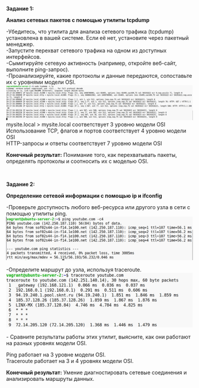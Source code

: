 **Задание 1:**

**Анализ сетевых пакетов с помощью утилиты tcpdump**

\-Убедитесь, что утилита для анализа сетевого трафика (tcpdump) установлена в вашей системе. Если её нет, установите через пакетный менеджер.  
\-Запустите перехват сетевого трафика на одном из доступных интерфейсов.  
\-Сымитируйте сетевую активность (например, откройте веб-сайт, выполните ping-запрос).  
\-Проанализируйте, какие протоколы и данные передаются, сопоставьте их с уровнями модели OSI.  
![065eef68f1a9701e225e424b33158e9b.png](../../_resources/065eef68f1a9701e225e424b33158e9b.png)  
mysite.local > mysite.local соответствует 3 уровню модели OSI  
Использование TCP, флагов и портов соответствует 4 уровню модели OSI  
HTTP-запросы и ответы соответствует 7 уровню модели OSI

**Конечный результат:** Понимание того, как перехватывать пакеты, определять протоколы и соотносить их с моделью OSI.

&nbsp;

**Задание 2:**

**Определение сетевой информации с помощью ір и ifconfig**

\-Проверьте доступность любого веб-ресурса или другого узла в сети с помощью утилиты ping.  
![743a365a934b970a077d289e734f9c78.png](../../_resources/743a365a934b970a077d289e734f9c78.png)

\-Определите маршрут до узла, используя traceroute.  
![cc8850fd24080156e82004e02c975438.png](../../_resources/cc8850fd24080156e82004e02c975438.png)

\- Сравните результаты работы этих утилит, выясните, как они работают на разных уровнях модели OSI.

Ping работает на 3 уровне модели OSI.  
Traceroute работает на 3 и 4 уровнях модели OSI.

**Конечный результат:** Умение диагностировать сетевые соединения и анализировать маршруты данных.